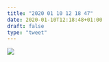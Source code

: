 ```yaml
---
title: "2020 01 10 12 18 47"
date: 2020-01-10T12:18:48+01:00
draft: false
type: "tweet"
---
```

![](/img/2020-01-10-12-18-47.png)
